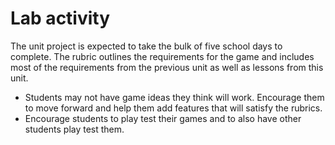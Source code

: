 # Lab activity

The unit project is expected to take the bulk of five school days to complete. The rubric outlines the requirements for the game and includes most of the requirements from the previous unit as well as lessons from this unit.
- Students may not have game ideas they think will work. Encourage them to move forward and help them add features that will satisfy the rubrics.
- Encourage students to play test their games and to also have other students play test them.
